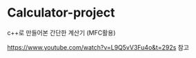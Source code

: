 # Calculator-project
c++로 만들어본 간단한 계산기 (MFC활용)

https://www.youtube.com/watch?v=L9Q5vV3Fu4o&t=292s 참고
